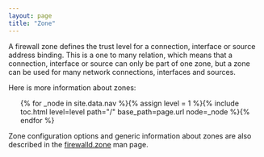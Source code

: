 ```yaml
---
layout: page
title: "Zone"
---
```


A firewall zone defines the trust level for a connection, interface or source address binding. This is a one to many relation, which means that a connection, interface or source can only be part of one zone, but a zone can be used for many network connections, interfaces and sources.

Here is more information about zones:

<ul>
{% for _node in site.data.nav %}{% assign level = 1 %}{% include toc.html level=level path="/" base_path=page.url node=_node %}{% endfor %}
</ul>

Zone configuration options and generic information about zones are also described in the [firewalld.zone]({{site.baseurl}}/documentation/man-pages/firewalld.zone.html) man page.